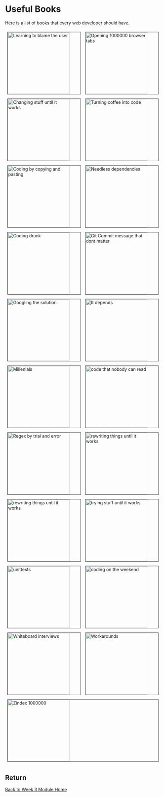 # Useful Books

Here is a list of books that every web developer should have.

<section style="display: flex;flex-direction: row;flex-wrap: wrap;justify-content: flex-start;align-items: flex-start;margin-bottom: 2rem;">

<img alt="Learning to blame the user" src="../orly/blaming.jpg" style="flex-basis:30%; flex-grow:1; flex-shrink:0; height: auto; width: 200px; margin:0.5rem; outline:1px solid #333" />

<img alt="Opening 1000000 browser tabs" src="../orly/browsertabs.jpg" style="flex-basis:30%; flex-grow:1; flex-shrink:0; height: auto; width: 200px; margin:0.5rem; outline:1px solid #333" />

<img alt="Changing stuff until it works" src="../orly/changingstuff.jpg" style="flex-basis:30%; flex-grow:1; flex-shrink:0; height: auto; width: 200px; margin:0.5rem; outline:1px solid #333" />

<img alt="Turning coffee into code" src="../orly/coffee.jpg" style="flex-basis:30%; flex-grow:1; flex-shrink:0; height: auto; width: 200px; margin:0.5rem; outline:1px solid #333" />

<img alt="Coding by copying and pasting" src="../orly/copypaste.jpg" style="flex-basis:30%; flex-grow:1; flex-shrink:0; height: auto; width: 200px; margin:0.5rem; outline:1px solid #333" />

<img alt="Needless dependencies" src="../orly/dependecies.jpg" style="flex-basis:30%; flex-grow:1; flex-shrink:0; height: auto; width: 200px; margin:0.5rem; outline:1px solid #333" />

<img alt="Coding drunk" src="../orly/drunk.jpg" style="flex-basis:30%; flex-grow:1; flex-shrink:0; height: auto; width: 200px; margin:0.5rem; outline:1px solid #333" />

<img alt="Git Commit message that dont matter" src="../orly/gitcommit.jpg" style="flex-basis:30%; flex-grow:1; flex-shrink:0; height: auto; width: 200px; margin:0.5rem; outline:1px solid #333" />

<img alt="Googling the solution" src="../orly/googling.jpg" style="flex-basis:30%; flex-grow:1; flex-shrink:0; height: auto; width: 200px; margin:0.5rem; outline:1px solid #333" />

<img alt="It depends" src="../orly/itdepends.jpg" style="flex-basis:30%; flex-grow:1; flex-shrink:0; height: auto; width: 200px; margin:0.5rem; outline:1px solid #333" />

<img alt="Millenials" src="../orly/millenials.png" style="flex-basis:30%; flex-grow:1; flex-shrink:0; height: auto; width: 200px; margin:0.5rem; outline:1px solid #333" />

<img alt="code that nobody can read" src="../orly/nobodycanread.jpg" style="flex-basis:30%; flex-grow:1; flex-shrink:0; height: auto; width: 200px; margin:0.5rem; outline:1px solid #333" />

<img alt="Regex by trial and error" src="../orly/regex.jpg" style="flex-basis:30%; flex-grow:1; flex-shrink:0; height: auto; width: 200px; margin:0.5rem; outline:1px solid #333" />

<img alt="rewriting things until it works" src="../orly/rewriting.jpg" style="flex-basis:30%; flex-grow:1; flex-shrink:0; height: auto; width: 200px; margin:0.5rem; outline:1px solid #333" />

<img alt="rewriting things until it works" src="../orly/security.jpg" style="flex-basis:30%; flex-grow:1; flex-shrink:0; height: auto; width: 200px; margin:0.5rem; outline:1px solid #333" />

<img alt="trying stuff until it works" src="../orly/tryingstuff.jpg" style="flex-basis:30%; flex-grow:1; flex-shrink:0; height: auto; width: 200px; margin:0.5rem; outline:1px solid #333" />

<img alt="unittests" src="../orly/unittests.jpg" style="flex-basis:30%; flex-grow:1; flex-shrink:0; height: auto; width: 200px; margin:0.5rem; outline:1px solid #333" />

<img alt="coding on the weekend" src="../orly/weekend.jpg" style="flex-basis:30%; flex-grow:1; flex-shrink:0; height: auto; width: 200px; margin:0.5rem; outline:1px solid #333" />

<img alt="Whiteboard interviews" src="../orly/whiteboard.jpg" style="flex-basis:30%; flex-grow:1; flex-shrink:0; height: auto; width: 200px; margin:0.5rem; outline:1px solid #333" />

<img alt="Workarounds" src="../orly/workarounds.jpg" style="flex-basis:30%; flex-grow:1; flex-shrink:0; height: auto; width: 200px; margin:0.5rem; outline:1px solid #333" />

<img alt="Zindex 1000000" src="../orly/zindex.jpg" style="flex-basis:30%; flex-grow:1; flex-shrink:0; height: auto; width: 200px; margin:0.5rem; outline:1px solid #333" />

</section>

## Return

[Back to Week 3 Module Home](./README.md)
